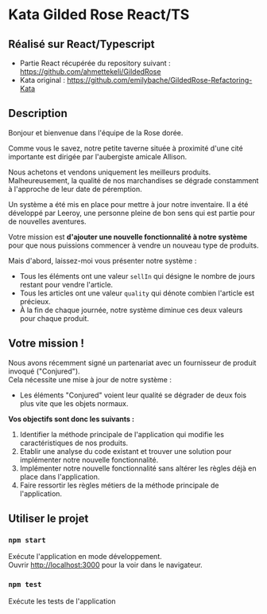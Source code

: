 # Kata Gilded Rose React/TS

## Réalisé sur React/Typescript
* Partie React récupérée du repository suivant : https://github.com/ahmettekeli/GildedRose
* Kata original : https://github.com/emilybache/GildedRose-Refactoring-Kata

## Description
Bonjour et bienvenue dans l'équipe de la Rose dorée.

Comme vous le savez, notre petite taverne située à proximité d'une cité importante est dirigée par l'aubergiste amicale Allison.

Nous achetons et vendons uniquement les meilleurs produits.
Malheureusement, la qualité de nos marchandises se dégrade constamment à l'approche de leur date de péremption.

Un système a été mis en place pour mettre à jour notre inventaire.
Il a été développé par Leeroy, une personne pleine de bon sens qui est partie pour de nouvelles aventures.

Votre mission est **d'ajouter une nouvelle fonctionnalité à notre système** pour que nous puissions commencer à vendre un nouveau type de produits.

Mais d'abord, laissez-moi vous présenter notre système :

- Tous les éléments ont une valeur `sellIn` qui désigne le nombre de jours restant pour vendre l'article.
- Tous les articles ont une valeur `quality` qui dénote combien l'article est précieux.
- À la fin de chaque journée, notre système diminue ces deux valeurs pour chaque produit.


## Votre mission !
Nous avons récemment signé un partenariat avec un fournisseur de produit invoqué ("Conjured").\
Cela nécessite une mise à jour de notre système :

- Les éléments "Conjured" voient leur qualité se dégrader de deux fois plus vite que les objets normaux.

**Vos objectifs sont donc les suivants :**
1. Identifier la méthode principale de l'application qui modifie les caractéristiques de nos produits.
2. Etablir une analyse du code existant et trouver une solution pour implémenter notre nouvelle fonctionnalité.
3. Implémenter notre nouvelle fonctionnalité sans altérer les règles déjà en place dans l'application.
3. Faire ressortir les règles métiers de la méthode principale de l'application.

## Utiliser le projet 

### `npm start`

Exécute l'application en mode développement.\
Ouvrir [http://localhost:3000](http://localhost:3000) pour la voir dans le navigateur.


### `npm test`

Exécute les tests de l'application
